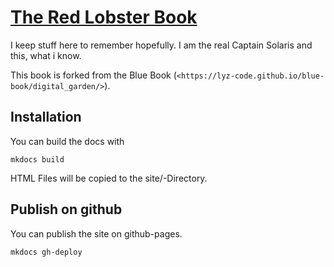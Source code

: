 # [The Red Lobster Book](https://example.com)

I keep stuff here to remember hopefully. I am the real Captain Solaris and this, what i know.

This book is forked from the Blue Book (`<https://lyz-code.github.io/blue-book/digital_garden/>`).


## Installation
You can build the docs with

    mkdocs build 

HTML Files will be copied to the site/-Directory.

## Publish on github
You can publish the site on github-pages.

    mkdocs gh-deploy


